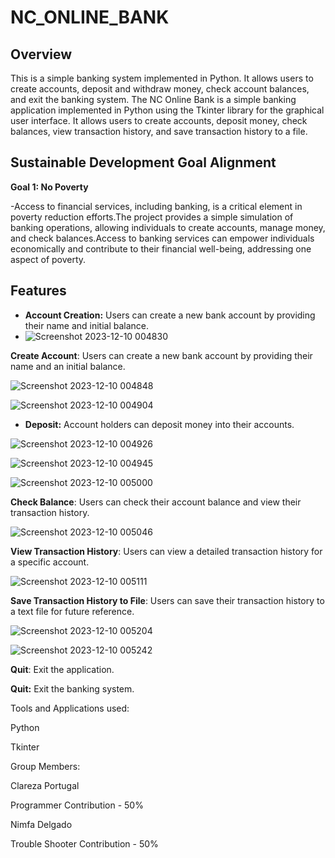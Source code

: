 # NC_ONLINE_BANK
## Overview
This is a simple banking system implemented in Python. It allows users to create accounts, deposit and withdraw money, check account balances, and exit the banking system.
The NC Online Bank is a simple banking application implemented in Python using the Tkinter library for the graphical user interface. It allows users to create accounts, deposit money, check balances, view transaction history, and save transaction history to a file.

## Sustainable Development Goal Alignment
**Goal 1: No Poverty**

-Access to financial services, including banking, is a critical element in poverty reduction efforts.The project provides a simple simulation of banking operations, allowing individuals to create accounts, manage money, and check balances.Access to banking services can empower individuals economically and contribute to their financial well-being, addressing one aspect of poverty.

## Features
- **Account Creation:** Users can create a new bank account by providing their name and initial balance.
- 
  ![Screenshot 2023-12-10 004830](https://github.com/Clar3za/NC_ONLINE_BANK/assets/144468086/fcc862ee-b8ad-458b-830f-687fc1a75bbd)
  
**Create Account**: Users can create a new bank account by providing their name and an initial balance.
  
![Screenshot 2023-12-10 004848](https://github.com/Clar3za/NC_ONLINE_BANK/assets/144468086/76606b01-5e47-4306-a3cf-d096eb306095)

![Screenshot 2023-12-10 004904](https://github.com/Clar3za/NC_ONLINE_BANK/assets/144468086/4cb98ab4-f76d-4fb0-b689-ea08d6144eaf)


- **Deposit:** Account holders can deposit money into their accounts.

![Screenshot 2023-12-10 004926](https://github.com/Clar3za/NC_ONLINE_BANK/assets/144468086/04f3c313-7db9-49ad-8c72-6e437c43ea4a)

![Screenshot 2023-12-10 004945](https://github.com/Clar3za/NC_ONLINE_BANK/assets/144468086/e372da21-ffd4-4131-998b-fb209c84a58e)

![Screenshot 2023-12-10 005000](https://github.com/Clar3za/NC_ONLINE_BANK/assets/144468086/571b7b05-7f9a-4230-ae24-6d2161c69184)
  
**Check Balance**: Users can check their account balance and view their transaction history.

![Screenshot 2023-12-10 005046](https://github.com/Clar3za/NC_ONLINE_BANK/assets/144468086/c193935f-5112-403f-8ed9-780d835ac14b)

**View Transaction History**: Users can view a detailed transaction history for a specific account.

![Screenshot 2023-12-10 005111](https://github.com/Clar3za/NC_ONLINE_BANK/assets/144468086/70c43f40-9bd4-45ef-8f23-32a63b6550d0)

**Save Transaction History to File**: Users can save their transaction history to a text file for future reference.

![Screenshot 2023-12-10 005204](https://github.com/Clar3za/NC_ONLINE_BANK/assets/144468086/0005fca9-f3fa-4688-9694-0f5189935f67)

![Screenshot 2023-12-10 005242](https://github.com/Clar3za/NC_ONLINE_BANK/assets/144468086/11e9f167-0c2b-47f4-a4a0-54de75b423fa)

**Quit**: Exit the application.

**Quit:** Exit the banking system.


Tools and Applications used:

Python

Tkinter


Group Members:

Clareza Portugal

Programmer Contribution - 50%

Nimfa Delgado

Trouble Shooter Contribution - 50%

